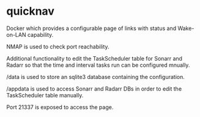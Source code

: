 # quicknav
Docker which provides a configurable page of links with status and Wake-on-LAN capability.

NMAP is used to check port reachability.

Additional functionality to edit the TaskScheduler table for Sonarr and Radarr so that the time and interval tasks run can be configured mnually.

/data is used to store an sqlite3 database containing the configuration.

/appdata is used to access Sonarr and Radarr DBs in order to edit the TaskScheduler table manually.

Port 21337 is exposed to access the page.
